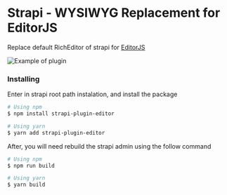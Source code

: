 # Strapi - WYSIWYG Replacement for EditorJS

Replace default RichEditor of strapi for [EditorJS](https://editorjs.io/)

![Example of plugin](https://raw.githubusercontent.com/barbieri-tech/strapi-editorjs/main/static/example.png)

### Installing
Enter in strapi root path instalation, and install the package


```bash
# Using npm
$ npm install strapi-plugin-editor

# Using yarn
$ yarn add strapi-plugin-editor
```

After, you will need rebuild the strapi admin using the follow command


```bash
# Using npm
$ npm run build

# Using yarn
$ yarn build
```
